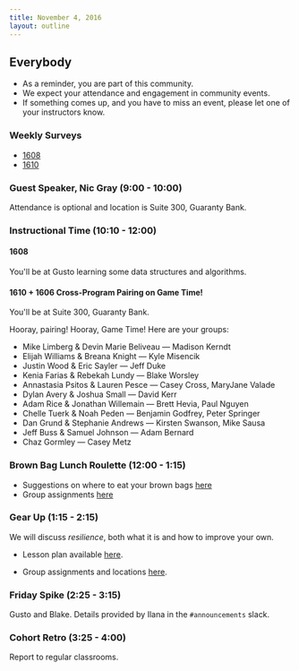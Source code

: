 ```yaml
---
title: November 4, 2016
layout: outline
---
```


## Everybody

- As a reminder, you are part of this community.
- We expect your attendance and engagement in community events.
- If something comes up, and you have to miss an event, please let one of your instructors know.

### Weekly Surveys

- [1608](https://docs.google.com/forms/d/e/1FAIpQLSe_XSCajinf5RX1otVUiKup4c9RQZGuA_nnvxff7yuwK8SKDA/viewform)
- [1610](https://goo.gl/forms/4BU2Pz5bKtwt3h1U2)

### Guest Speaker, Nic Gray (9:00 - 10:00)

Attendance is optional and location is Suite 300, Guaranty Bank.

### Instructional Time (10:10 - 12:00)

#### 1608

You'll be at Gusto learning some data structures and algorithms.

#### 1610 + 1606 Cross-Program Pairing on Game Time!

You'll be at Suite 300, Guaranty Bank.

Hooray, pairing! Hooray, Game Time! Here are your groups:

* Mike Limberg & Devin Marie Beliveau — Madison Kerndt
* Elijah Williams & Breana Knight — Kyle Misencik
* Justin Wood & Eric Sayler — Jeff Duke
* Kenia Farias & Rebekah Lundy — Blake Worsley
* Annastasia Psitos & Lauren Pesce — Casey Cross, MaryJane Valade
* Dylan Avery & Joshua Small — David Kerr
* Adam Rice & Jonathan Willemain — Brett Hevia, Paul Nguyen
* Chelle Tuerk & Noah Peden — Benjamin Godfrey, Peter Springer
* Dan Grund & Stephanie Andrews — Kirsten Swanson, Mike Sausa
* Jeff Buss & Samuel Johnson — Adam Bernard
* Chaz Gormley — Casey Metz

### Brown Bag Lunch Roulette (12:00 - 1:15)

* Suggestions on where to eat your brown bags [here](http://goo.gl/mHcSpv)
* Group assignments [here](https://github.com/turingschool/interdisciplinary-planning/blob/master/lunch_roulette_and_gear_up_groups.markdown)

### Gear Up (1:15 - 2:15)

We will discuss *resilience*, both what it is and how to improve your own.

* Lesson plan available [here](https://github.com/turingschool/gear-up/blob/master/resilience.markdown).

* Group assignments and locations [here](https://github.com/turingschool/interdisciplinary-planning/blob/master/lunch_roulette_and_gear_up_groups.markdown).

### Friday Spike (2:25 - 3:15)

Gusto and Blake. Details provided by Ilana in the `#announcements` slack.

### Cohort Retro (3:25 - 4:00)

Report to regular classrooms.
